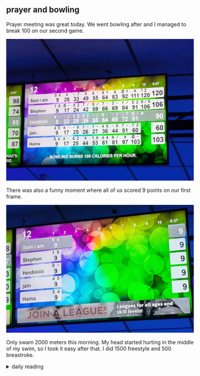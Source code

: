 ## prayer and bowling

Prayer meeting was great today. We went bowling after and I managed to break 100 on our second game.

![image showing my score of 106 points](/images/2024/12/2024-12-13-prayer-and-bowling/breaking-100-points.jpg)

There was also a funny moment where all of us scored 9 points on our first frame.

![image showing scores of 9 across the board](/images/2024/12/2024-12-13-prayer-and-bowling/all-9-scores.jpg)

Only swam 2000 meters this morning. My head started hurting in the middle of my swim, so I took it easy after that. I did 1500 freestyle and 500 breastroke.

<details markdown="1">
<summary>daily reading</summary>

| Dec. 13, 2024 |
| :-------------: |
| [Deut. 18; Ps. 105; Isa. 45; Rev. 15](https://blog.swang.cloud/2024/12/03/Bible-year-1/) |
| [WCF 17; WLC 107-114; WSC 63-66](https://blog.swang.cloud/2024/11/27/westminster-month-1/) |
| [The Nicene Creed](https://threeforms.org/the-nicene-creed/) |

</details>